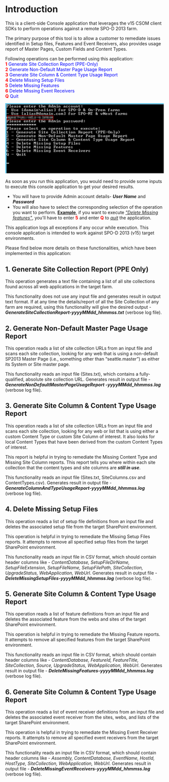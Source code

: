 # Introduction #
This is a client-side Console application that leverages the v15 CSOM client SDKs to perform operations against a remote SPO-D 2013 farm.  

The primary purpose of this tool is to allow a customer to remediate issues identified in Setup files, Features and Event Receivers, also provides usage report of Master Pages, Custom Fields and Content Types.  

Following operations can be performed using this application:  
<span style="color:red;font-weight:bold">1</span> <span style="color:blue;">Generate Site Collection Report (PPE-Only)</span>  
<span style="color:red;font-weight:bold">2</span> <span style="color:blue">Generate Non-Default Master Page Usage Report</span>  
<span style="color:red;font-weight:bold;">3</span> <span style="color:blue;">Generate Site Column & Content Type Usage Report</span>  
<span style="color:red;font-weight:bold;">4</span> <span style="color:blue;">Delete Missing Setup Files</span>  
<span style="color:red">**5**</span> <span style="color:blue;">Delete Missing Features</span>  
<span style="color:red;font-weight:bold;">6</span> <span style="color:blue;">Delete Missing Event Receivers</span>   
<span style="color:red;font-weight:bold;">Q</span> <span style="color:blue;">Quit</span>

![](images/Remedy-AllOptions.png) 

As soon as you run this application, you would need to provide some inputs to execute this console application to get your desired results.

- You will have to provide Admin account details- ***User Name*** and ***Password***
- You will also have to select the corresponding selection of the operation you want to perform.
<span style="text-decoration:underline">**Example**</span>, if you want to execute <span style="text-decoration:underline">*"Delete Missing features"*</span>, you'll have to enter <span style="color:red;font-weight:bold">5</span> and enter <span style="color:red;font-weight:bold">Q</span> to <span style="text-decoration:underline">*quit*</span> the application.

This application logs all exceptions if any occur while execution. This console application is intended to work against SPO-D 2013 (v15) target environments.  

Please find below more details on these functionalities, which have been implemented in this application:  

## 1. Generate Site Collection Report (PPE Only) ##
This operation generates a text file containing a list of all site collections found across all web applications in the target farm.  
 
This functionality does not use any input file and generates result in output text format. If at any time the details/report of all the Site Collection of any farm are required, using this functionality will give the desired output - ***GenerateSiteCollectionReport-yyyyMMdd_hhmmss.txt*** (verbose log file).


## 2. Generate Non-Default Master Page Usage Report ##
This operation reads a list of site collection URLs from an input file and scans each site collection, looking for any web that is using a non-default SP2013 Master Page (i.e., something other than “seattle.master”) as either its System or Site master page.  

This functionality reads an input file (Sites.txt), which contains a fully-qualified, absolute site collection URL. Generates result in output file - ***GenerateNonDefaultMasterPageUsageReport -yyyyMMdd_hhmmss.log*** (verbose log file).


## 3. Generate Site Column & Content Type Usage Report ##
This operation reads a list of site collection URLs from an input file and scans each site collection, looking for any web or list that is using either a custom Content Type or custom Site Column of interest.  It also looks for local Content Types that have been derived from the custom Content Types of interest.  

This report is helpful in trying to remediate the Missing Content Type and Missing Site Column reports.  This report tells you where within each site collection that the content types and site columns are ***still in use***.  

This functionality reads an input file (Sites.txt, SiteColumns.csv and ContentTypes.csv). Generates result in output file - ***GenerateColumnAndTypeUsageReport-yyyyMMdd_hhmmss.log*** (verbose log file).


## 4. Delete Missing Setup Files ##
This operation reads a list of setup file definitions from an input file and deletes the associated setup file from the target SharePoint environment.  

This operation is helpful in trying to remediate the Missing Setup Files reports.  It attempts to remove all specified setup files from the target SharePoint environment.  

This functionality reads an input file in CSV format, which should contain header columns like - *ContentDatabase, SetupFileDirName, SetupFileExtension, SetupFileName, SetupFilePath, SiteCollection, UpgradeStatus, WebApplication, WebUrl*. Generates result in output file - ***DeleteMissingSetupFiles-yyyyMMdd_hhmmss.log*** (verbose log file).


## 5. Generate Site Column & Content Type Usage Report ##
This operation reads a list of feature definitions from an input file and deletes the associated feature from the webs and sites of the target SharePoint environment.  

This operation is helpful in trying to remediate the Missing Feature reports.  It attempts to remove all specified features from the target SharePoint environment.  

This functionality reads an input file in CSV format, which should contain header columns like - *ContentDatabase, FeatureId, FeatureTitle, SiteCollection, Source, UpgradeStatus, WebApplication, WebUrl*. Generates result in output file - ***DeleteMissingFeatures-yyyyMMdd_hhmmss.log*** (verbose log file).


## 6. Generate Site Column & Content Type Usage Report ##
This operation reads a list of event receiver definitions from an input file and deletes the associated event receiver from the sites, webs, and lists of the target SharePoint environment.  

This operation is helpful in trying to remediate the Missing Event Receiver reports.  It attempts to remove all specified event receivers from the target SharePoint environment.  

This functionality reads an input file in CSV format, which should contain header columns like - *Assembly, ContentDatabase, EventName, HostId, HostType, SiteCollection, WebApplication, WebUrl*. Generates result in output file - ***DeleteMissingEventReceivers-yyyyMMdd_hhmmss.log*** (verbose log file).
